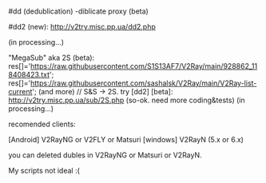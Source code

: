 # 
#dd (dedublication) -diblicate proxy (beta)<br/>

#dd2 (new): http://v2try.misc.pp.ua/dd2.php


(in processing...)

"MegaSub" aka 2S (beta):
res[]='https://raw.githubusercontent.com/S1S13AF7/V2Ray/main/928862_118408423.txt';
res[]='https://raw.githubusercontent.com/sashalsk/V2Ray/main/V2Ray-list-current';
(and more) // S&S -> 2S. 
try [dd2] [beta]:
http://v2try.misc.pp.ua/sub/2S.php
(so-ok. need more coding&tests)
(in processing...)

recomended clients: 

[Android] V2RayNG or V2FLY or Matsuri
[windows] V2RayN (5.x or 6.x)

you can deleted dubles in V2RayNG or Matsuri or V2RayN. 

My scripts not ideal :(
